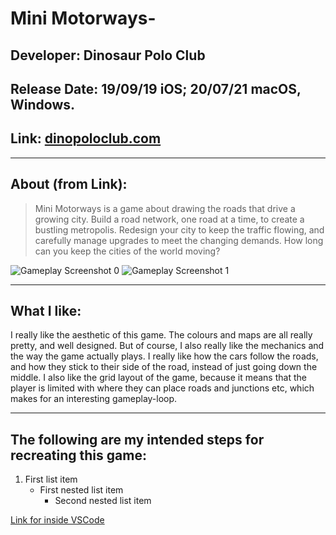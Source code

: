 
# Mini Motorways-
## Developer: Dinosaur Polo Club
## Release Date: 19/09/19 iOS; 20/07/21 macOS, Windows.
## Link: [dinopoloclub.com](https://dinopoloclub.com/games/mini-motorways/)

-----
## About (from Link):
> Mini Motorways is a game about drawing the roads that drive a growing city. Build a road network, one road at a time, to create a bustling metropolis. Redesign your city to keep the traffic flowing, and carefully manage upgrades to meet the changing demands. How long can you keep the cities of the world moving?

![Gameplay Screenshot 0](https://dinopoloclub.com/wp-content/uploads/2021/07/MiniMotorways_image_04-scaled.jpg)
![Gameplay Screenshot 1](https://dinopoloclub.com/wp-content/uploads/2021/07/MiniMotorways_image_03-scaled.jpg)

-----
## What I like:
I really like the aesthetic of this game. The colours and maps are all really pretty, and well designed. But of course, I also really like the mechanics and the way the game actually plays. I really like how the cars follow the roads, and how they stick to their side of the road, instead of just going down the middle. I also like the grid layout of the game, because it means that the player is limited with where they can place roads and junctions etc, which makes for an interesting gameplay-loop. 

-----
## The following are my intended steps for recreating this game:
1. First list item
   - First nested list item
     - Second nested list item

[Link for inside VSCode](https://github.com/Dowzer721/vsCode-Sync/tree/main/Game%20Recreation/Mini%20Motorways)
